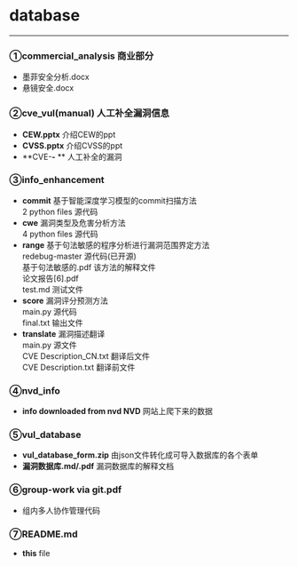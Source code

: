 # database
- - - 
### ①commercial_analysis 商业部分    
* 墨菲安全分析.docx
* 悬镜安全.docx

### ②cve_vul(manual) 人工补全漏洞信息
* **CEW.pptx** 介绍CEW的ppt
* **CVSS.pptx** 介绍CVSS的ppt
* **CVE-****-**** ** 人工补全的漏洞
### ③info_enhancement
* **commit** 基于智能深度学习模型的commit扫描方法
 <br/>2 python files 源代码
* **cwe** 漏洞类型及危害分析方法
 <br/>4 python files 源代码
* **range** 基于句法敏感的程序分析进行漏洞范围界定方法
 <br/>redebug-master 源代码(已开源)
 <br/>基于句法敏感的.pdf 该方法的解释文件
 <br/>论文报告[6].pdf 
 <br/>test.md 测试文件
* **score** 漏洞评分预测方法
 <br/>main.py 源代码
 <br/>final.txt 输出文件
* **translate** 漏洞描述翻译
 <br/>main.py 源文件
 <br/>CVE Description_CN.txt 翻译后文件
 <br/>CVE Description.txt 翻译前文件

### ④nvd_info
* **info downloaded from nvd NVD** 网站上爬下来的数据

### ⑤vul_database
* **vul_database_form.zip**  由json文件转化成可导入数据库的各个表单
* **漏洞数据库.md/.pdf**  漏洞数据库的解释文档

### ⑥group-work via git.pdf 
* 组内多人协作管理代码

### ⑦README.md  
* **this** file
